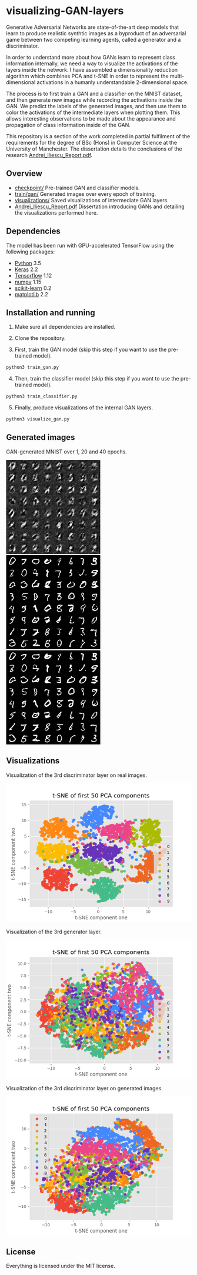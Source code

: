 # visualizing-GAN-layers

Generative Adversarial Networks are state-of-the-art deep models that learn to produce realistic synthtic images as a byproduct of an adversarial game between two competing learning agents, called a generator and a discriminator.

In order to understand more about how GANs learn to represent class information internally, we need a way to visualize the activations of the layers inside the network. I have assembled a dimensionality reduction algorithm which combines PCA and t-SNE in order to represent the multi-dimensional activations in a humanly understandable 2-dimensional space.

The process is to first train a GAN and a classifier on the MNIST dataset, and then generate new images while recording the activations inside the GAN. We predict the labels of the generated images, and then use them to color the activations of the intermediate layers when plotting them. This allows interesting observations to be made about the appearance and propagation of class information inside of the GAN.

This repository is a section of the work completed in partial fulfilment of the requirements for the degree of BSc (Hons) in Computer Science at the University of Manchester. The dissertation details the conclusions of the research [Andrei_Iliescu_Report.pdf](Andrei_Iliescu_Report.pdf).

## Overview
* [checkpoint/](checkpoint) Pre-trained GAN and classifier models.
* [train/gan/](train/gan) Generated images over every epoch of training.
* [visualizations/](visualizations) Saved visualizations of intermediate GAN layers.
* [Andrei_Iliescu_Report.pdf](Andrei_Iliescu_Report.pdf) Dissertation introducing GANs and detailing the visualizations performed here.

## Dependencies

The model has been run with GPU-accelerated TensorFlow using the following packages:

* [Python](https://www.python.org/downloads/) 3.5
* [Keras](https://github.com/fchollet/keras) 2.2
* [Tensorflow](https://www.tensorflow.org/install/) 1.12
* [numpy](https://github.com/numpy/numpy) 1.15
* [scikit-learn](https://github.com/scikit-learn/scikit-learn) 0.2
* [matplotlib](https://github.com/matplotlib/matplotlib) 2.2

## Installation and running

1. Make sure all dependencies are installed.
2. Clone the repository.

3. First, train the GAN model (skip this step if you want to use the pre-trained model).
```bash
python3 train_gan.py
```

4. Then, train the classifier model (skip this step if you want to use the pre-trained model).
```bash
python3 train_classifier.py
```

5. Finally, produce visualizations of the internal GAN layers.
```bash
python3 visualize_gan.py
```

## Generated images

GAN-generated MNIST over 1, 20 and 40 epochs.

![epoch_1](train/gan/image_at_epoch_0001.png)
![epoch_3](train/gan/image_at_epoch_0020.png)
![epoch_5](train/gan/image_at_epoch_0040.png)

## Visualizations

Visualization of the 3rd discriminator layer on real images.

![dr3](visualizations/Real_MNIST-discriminator_layer_3.png)

Visualization of the 3rd generator layer.

![g3](visualizations/GAN_MNIST-generator_layer_3.png)

Visualization of the 3rd discriminator layer on generated images.

![g3](visualizations/GAN_MNIST-discriminator_layer_3.png)


## License

Everything is licensed under the MIT license.

